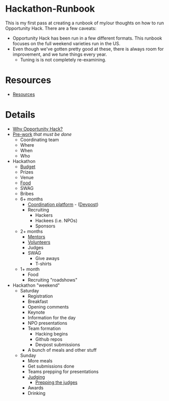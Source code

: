 # Hackathon-Runbook

This is my first pass at creating a runbook of my/our thoughts on how to run Opportunity Hack.  There are a few caveats:
* Opportunity Hack has been run in a few different formats.  This runbook focuses on the full weekend varieties run in the US.  
* Even though we've gotten pretty good at these, there is always room for improvement, and we tune things every year.
  * Tuning is is not completely re-examining.

# Resources
*  [Resources](resources.md)

# Details
* [Why Opportunity Hack?](opportunity.md)
* [Pre-work](pre-work.md) *that must be done*
  * Coordinating team
  * Where
  * When
  * Who
* Hackathon
  * [Budget](budget.md)
  * Prizes
  * Venue
  * [Food](food.md)
  * SWAG
  * Bribes 
  * 6+ months
    * [Coordination platform](devpost.md) - ([Devpost](https://www.devpost.com))
    * Recruiting 
      * Hackers
      * Hackees (i.e. NPOs)
      * Sponsors
  * 2+ months
    * [Mentors](mentors.md)
    * [Volunteers](volunteers.md)
    * Judges
    * SWAG
      * Give aways
      * T-shirts
  * 1+ month
    * Food
    * Recruiting "roadshows"
* Hackathon "weekend" 
  * Saturday
    * Registration
    * Breakfast
    * Opening comments
    * Keynote
    * Information for the day
    * NPO presentations
    * Team formation
      * Hacking begins
      * Github repos
      * Devpost submissions
    * A bunch of meals and other stuff 
  * Sunday
    * More meals
    * Get submissions done
    * Teams prepping for presentations
    * [Judging](judging.md)
      * [Prepping the judges](prepping-judges.md)
    * Awards
    * Drinking
